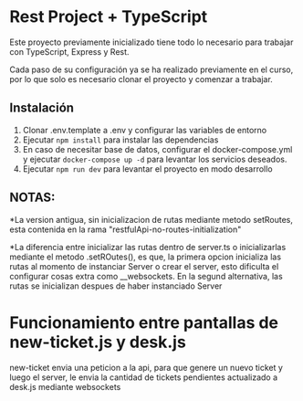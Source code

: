 # Rest Project + TypeScript

Este proyecto previamente inicializado tiene todo lo necesario para trabajar con TypeScript, Express y Rest.

Cada paso de su configuración ya se ha realizado previamente en el curso, por lo que solo es necesario clonar el proyecto y comenzar a trabajar.


## Instalación

1. Clonar .env.template a .env y configurar las variables de entorno
2. Ejecutar `npm install` para instalar las dependencias
3. En caso de necesitar base de datos, configurar el docker-compose.yml y ejecutar `docker-compose up -d` para levantar los servicios deseados.
4. Ejecutar `npm run dev` para levantar el proyecto en modo desarrollo



## NOTAS:

*La version antigua, sin inicializacion de rutas mediante metodo setRoutes, esta contenida en la rama 
"restfulApi-no-routes-initialization"

*La diferencia entre inicializar las rutas dentro de server.ts  o inicializarlas mediante el metodo .setROutes(), es que, la primera opcion inicializa las rutas al momento de instanciar Server o crear el server, esto dificulta el configurar cosas extra como __websockets. En la segund alternativa, las rutas se inicializan despues de haber instanciado Server


# Funcionamiento entre pantallas de new-ticket.js y desk.js

new-ticket envia una peticion a la api, para que genere un nuevo ticket y luego el server, le envia la cantidad de tickets pendientes actualizado
a desk.js mediante websockets